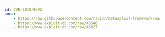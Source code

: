 ```yaml
---
id: CVE-2019-9692
pocs:
    - https://raw.githubusercontent.com/rapid7/metasploit-framework/master/modules/exploits/multi/http/cmsms_showtime2_rce.rb
    - https://www.exploit-db.com/raw/46546
    - https://www.exploit-db.com/raw/46627
---
```

